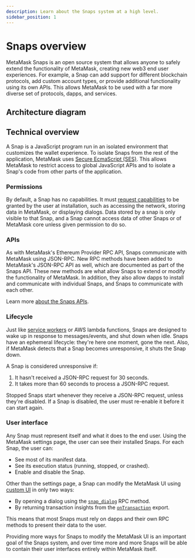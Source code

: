 ```yaml
---
description: Learn about the Snaps system at a high level.
sidebar_position: 1
---
```


# Snaps overview

MetaMask Snaps is an open source system that allows anyone to safely extend the functionality of
MetaMask, creating new web3 end user experiences.
For example, a Snap can add support for different blockchain protocols, add custom account types, or
provide additional functionality using its own APIs.
This allows MetaMask to be used with a far more diverse set of protocols, dapps, and services.

## Architecture diagram


## Technical overview

A Snap is a JavaScript program run in an isolated environment that customizes the wallet experience.
To isolate Snaps from the rest of the application, MetaMask uses [Secure EcmaScript (SES)](execution-environment.md).
This allows MetaMask to restrict access to global JavaScript APIs and to isolate a Snap's code from
other parts of the application.

### Permissions

By default, a Snap has no capabilities.
It must [request capabilities](../how-to/request-permissions.md) to be granted by the user at
installation, such as accessing the network, storing data in MetaMask, or displaying dialogs.
Data stored by a snap is only visible to that Snap, and a Snap cannot access data of other Snaps or
of MetaMask core unless given permission to do so.

### APIs

As with MetaMask's Ethereum Provider RPC API, Snaps communicate with MetaMask using JSON-RPC.
New RPC methods have been added to MetaMask's JSON-RPC API as well, which are documented as part of
the Snaps API.
These new methods are what allow Snaps to extend or modify the functionality of MetaMask.
In addition, they also allow dapps to install and communicate with individual Snaps, and Snaps to
communicate with each other.

Learn more [about the Snaps APIs](apis.md).

### Lifecycle

Just like [service workers](https://developer.mozilla.org/en-US/docs/Web/API/Service_Worker_API) or
AWS lambda functions, Snaps are designed to wake up in response to messages/events, and shut down
when idle.
Snaps have an ephemeral lifecycle: they're here one moment, gone the next.
Also, if MetaMask detects that a Snap becomes unresponsive, it shuts the Snap down.

A Snap is considered unresponsive if:

1. It hasn't received a JSON-RPC request for 30 seconds.
1. It takes more than 60 seconds to process a JSON-RPC request.

Stopped Snaps start whenever they receive a JSON-RPC request, unless they're disabled.
If a Snap is disabled, the user must re-enable it before it can start again.

### User interface

Any Snap must represent itself and what it does to the end user.
Using the MetaMask settings page, the user can see their installed Snaps.
For each Snap, the user can:

- See most of its manifest data.
- See its execution status (running, stopped, or crashed).
- Enable and disable the Snap.

Other than the settings page, a Snap can modify the MetaMask UI using
[custom UI](../how-to/use-custom-ui.md) in only two ways:

- By opening a dialog using the [`snap_dialog`](../reference/rpc-api.md#snap_dialog) RPC method.
- By returning transaction insights from the [`onTransaction`](../reference/exports.md#ontransaction)
  export.

This means that most Snaps must rely on dapps and their own RPC methods to present their data to the user.

Providing more ways for Snaps to modify the MetaMask UI is an important goal of the Snaps system,
and over time more and more Snaps will be able to contain their user interfaces entirely within
MetaMask itself.
